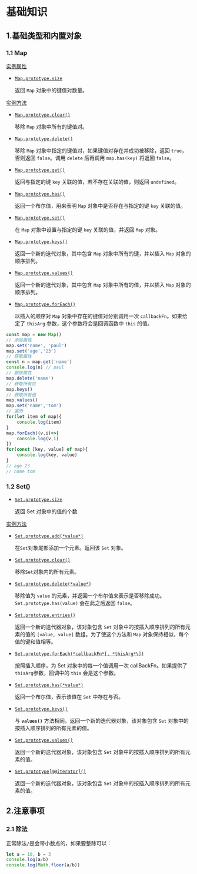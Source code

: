 # 基础知识

## 1.基础类型和内置对象

### 1.1 Map

[实例属性](https://developer.mozilla.org/zh-CN/docs/Web/JavaScript/Reference/Global_Objects/Map#实例属性)

- [`Map.prototype.size`](https://developer.mozilla.org/zh-CN/docs/Web/JavaScript/Reference/Global_Objects/Map/size)

  返回 `Map` 对象中的键值对数量。

[实例方法](https://developer.mozilla.org/zh-CN/docs/Web/JavaScript/Reference/Global_Objects/Map#实例方法)

- [`Map.prototype.clear()`](https://developer.mozilla.org/zh-CN/docs/Web/JavaScript/Reference/Global_Objects/Map/clear)

  移除 `Map` 对象中所有的键值对。

- [`Map.prototype.delete()`](https://developer.mozilla.org/zh-CN/docs/Web/JavaScript/Reference/Global_Objects/Map/delete)

  移除 `Map` 对象中指定的键值对，如果键值对存在并成功被移除，返回 `true`，否则返回 `false`。调用 `delete` 后再调用 `map.has(key)` 将返回 `false`。

- [`Map.prototype.get()`](https://developer.mozilla.org/zh-CN/docs/Web/JavaScript/Reference/Global_Objects/Map/get)

  返回与指定的键 `key` 关联的值，若不存在关联的值，则返回 `undefined`。

- [`Map.prototype.has()`](https://developer.mozilla.org/zh-CN/docs/Web/JavaScript/Reference/Global_Objects/Map/has)

  返回一个布尔值，用来表明 `Map` 对象中是否存在与指定的键 `key` 关联的值。

- [`Map.prototype.set()`](https://developer.mozilla.org/zh-CN/docs/Web/JavaScript/Reference/Global_Objects/Map/set)

  在 `Map` 对象中设置与指定的键 `key` 关联的值，并返回 `Map` 对象。

- [`Map.prototype.keys()`](https://developer.mozilla.org/zh-CN/docs/Web/JavaScript/Reference/Global_Objects/Map/keys)

  返回一个新的迭代对象，其中包含 `Map` 对象中所有的键，并以插入 `Map` 对象的顺序排列。

- [`Map.prototype.values()`](https://developer.mozilla.org/zh-CN/docs/Web/JavaScript/Reference/Global_Objects/Map/values)

  返回一个新的迭代对象，其中包含 `Map` 对象中所有的值，并以插入 `Map` 对象的顺序排列。

- [`Map.prototype.forEach()`](https://developer.mozilla.org/zh-CN/docs/Web/JavaScript/Reference/Global_Objects/Map/forEach)

  以插入的顺序对 `Map` 对象中存在的键值对分别调用一次 `callbackFn`。如果给定了 `thisArg` 参数，这个参数将会是回调函数中 `this` 的值。

```javascript
const map = new Map()
// 添加属性
map.set('name', 'paul')
map.set('age','23')
// 获取属性
const n = map.get('name')
console.log(n) // paul
// 删除属性
map.delete('name')
// 获取所有捡
map.keys()
// 获取所有值
map.values()
map.set('name','tom')
// 遍历
for(let item of map){
    console.log(item)
}
map.forEach((v,i)=>{
    console.log(v,i)
})
for(const [key, value] of map){
    console.log(key, value)
}
// age 23
// name tom
```

### 1.2 Set()

- [`Set.prototype.size`](https://developer.mozilla.org/zh-CN/docs/Web/JavaScript/Reference/Global_Objects/Set/size)

  返回 Set 对象中的值的个数

[实例方法](https://developer.mozilla.org/zh-CN/docs/Web/JavaScript/Reference/Global_Objects/Set#实例方法)

- [`Set.prototype.add(*value*)`](https://developer.mozilla.org/zh-CN/docs/Web/JavaScript/Reference/Global_Objects/Set/add)

  在`Set`对象尾部添加一个元素。返回该 `Set` 对象。

- [`Set.prototype.clear()`](https://developer.mozilla.org/zh-CN/docs/Web/JavaScript/Reference/Global_Objects/Set/clear)

  移除`Set`对象内的所有元素。

- [`Set.prototype.delete(*value*)`](https://developer.mozilla.org/zh-CN/docs/Web/JavaScript/Reference/Global_Objects/Set/delete)

  移除值为 `value` 的元素，并返回一个布尔值来表示是否移除成功。`Set.prototype.has(value)` 会在此之后返回 `false`。

- [`Set.prototype.entries()`](https://developer.mozilla.org/zh-CN/docs/Web/JavaScript/Reference/Global_Objects/Set/entries)

  返回一个新的迭代器对象，该对象包含 `Set` 对象中的按插入顺序排列的所有元素的值的 `[value, value]` 数组。为了使这个方法和 `Map` 对象保持相似，每个值的键和值相等。

- [`Set.prototype.forEach(*callbackFn*[, *thisArg*\])`](https://developer.mozilla.org/zh-CN/docs/Web/JavaScript/Reference/Global_Objects/Set/forEach)

  按照插入顺序，为 Set 对象中的每一个值调用一次 callBackFn。如果提供了`thisArg`参数，回调中的 `this` 会是这个参数。

- [`Set.prototype.has(*value*)`](https://developer.mozilla.org/zh-CN/docs/Web/JavaScript/Reference/Global_Objects/Set/has)

  返回一个布尔值，表示该值在 `Set` 中存在与否。

- [`Set.prototype.keys()`](https://developer.mozilla.org/zh-CN/docs/Web/JavaScript/Reference/Global_Objects/Set/keys)

  与 **`values()`** 方法相同，返回一个新的迭代器对象，该对象包含 `Set` 对象中的按插入顺序排列的所有元素的值。

- [`Set.prototype.values()`](https://developer.mozilla.org/zh-CN/docs/Web/JavaScript/Reference/Global_Objects/Set/values)

  返回一个新的迭代器对象，该对象包含 `Set` 对象中的按插入顺序排列的所有元素的值。

- [`Set.prototype[@@iterator]()`](https://developer.mozilla.org/zh-CN/docs/Web/JavaScript/Reference/Global_Objects/Set/@@iterator)

  返回一个新的迭代器对象，该对象包含 `Set` 对象中的按插入顺序排列的所有元素的值。

## 2.注意事项

### 2.1 除法

正常除法`/`是会带小数点的，如果要整除可以：

```javascript
let a = 10, b = 3
console.log(a/b)
console.log(Math.floor(a/b))
```



